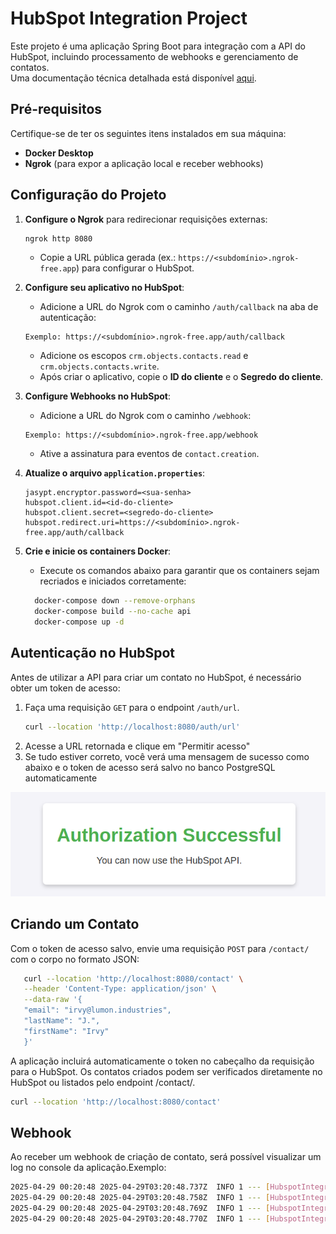 # HubSpot Integration Project

Este projeto é uma aplicação Spring Boot para integração com a API do HubSpot, incluindo processamento de webhooks e gerenciamento de contatos.  
Uma documentação técnica detalhada está disponível [aqui](documentacaotecnica.md).

## Pré-requisitos

Certifique-se de ter os seguintes itens instalados em sua máquina:

- **Docker Desktop**
- **Ngrok** (para expor a aplicação local e receber webhooks)

## Configuração do Projeto


1. **Configure o Ngrok** para redirecionar requisições externas:
   ```bash
   ngrok http 8080
    ```
   - Copie a URL pública gerada (ex.: `https://<subdomínio>.ngrok-free.app`) para configurar o HubSpot. 

2. **Configure seu aplicativo no HubSpot**:
      - Adicione a URL do Ngrok com o caminho `/auth/callback` na aba de autenticação:
     ```text
     Exemplo: https://<subdomínio>.ngrok-free.app/auth/callback
     ```
   - Adicione os escopos `crm.objects.contacts.read` e `crm.objects.contacts.write`.
   - Após criar o aplicativo, copie o **ID do cliente** e o **Segredo do cliente**.
3. **Configure Webhooks no HubSpot**:
   - Adicione a URL do Ngrok com o caminho `/webhook`:
   ```text
   Exemplo: https://<subdomínio>.ngrok-free.app/webhook
   ```
   - Ative a assinatura para eventos de `contact.creation`.
4. **Atualize o arquivo `application.properties`**:
    ```properties
    jasypt.encryptor.password=<sua-senha>
    hubspot.client.id=<id-do-cliente>
    hubspot.client.secret=<segredo-do-cliente>
    hubspot.redirect.uri=https://<subdomínio>.ngrok-free.app/auth/callback
    ```
5. **Crie e inicie os containers Docker**:
   - Execute os comandos abaixo para garantir que os containers sejam recriados e iniciados corretamente:
   ```bash
     docker-compose down --remove-orphans
     docker-compose build --no-cache api
     docker-compose up -d
     ```
      
## Autenticação no HubSpot

Antes de utilizar a API para criar um contato no HubSpot, é necessário obter um token de acesso:

1. Faça uma requisição `GET` para o endpoint `/auth/url`.
   ```bash
   curl --location 'http://localhost:8080/auth/url'
   ```
2. Acesse a URL retornada e clique em "Permitir acesso"
3. Se tudo estiver correto, você verá uma mensagem de sucesso como abaixo e o token de acesso será salvo no banco PostgreSQL automaticamente

![img.png](img.png)


## Criando um Contato

Com o token de acesso salvo, envie uma requisição `POST` para `/contact/` com o corpo no formato JSON:

   ```bash 
      curl --location 'http://localhost:8080/contact' \
      --header 'Content-Type: application/json' \
      --data-raw '{
      "email": "irvy@lumon.industries",
      "lastName": "J.",
      "firstName": "Irvy"
      }'
   
   ```
A aplicação incluirá automaticamente o token no cabeçalho da requisição para o HubSpot.
Os contatos criados podem ser verificados diretamente no HubSpot ou listados pelo endpoint /contact/.

   ``` bash
   curl --location 'http://localhost:8080/contact'
   ```

## Webhook

Ao receber um webhook de criação de contato, será possível visualizar um log no console da aplicação.Exemplo:

   ``` bash
   2025-04-29 00:20:48 2025-04-29T03:20:48.737Z  INFO 1 --- [HubspotIntegration] [nio-8080-exec-1] c.e.h.controller.WebhookController       : Evento recebido: HubSpotWebhookEvent(appId=123456, eventId=7890, subscriptionId=12345, portalId=54321, occurredAt=1679876543210, subscriptionType=contact.creation, attemptNumber=1, objectId=987654, changeSource=CRM, changeFlag=new)
   2025-04-29 00:20:48 2025-04-29T03:20:48.758Z  INFO 1 --- [HubspotIntegration] [nio-8080-exec-1] c.e.h.controller.WebhookController       : Evento enviado para RabbitMQ: HubSpotWebhookEvent(appId=123456, eventId=7890, subscriptionId=12345, portalId=54321, occurredAt=1679876543210, subscriptionType=contact.creation, attemptNumber=1, objectId=987654, changeSource=CRM, changeFlag=new)
   2025-04-29 00:20:48 2025-04-29T03:20:48.769Z  INFO 1 --- [HubspotIntegration] [ntContainer#0-2] c.e.h.component.RabbitConsumer           : Consumindo evento: HubSpotWebhookEvent(appId=123456, eventId=7890, subscriptionId=12345, portalId=54321, occurredAt=1679876543210, subscriptionType=contact.creation, attemptNumber=1, objectId=987654, changeSource=CRM, changeFlag=new)
   2025-04-29 00:20:48 2025-04-29T03:20:48.770Z  INFO 1 --- [HubspotIntegration] [ntContainer#0-2] c.e.h.service.ContactService             : Processando evento de criação de contato: HubSpotWebhookEvent(appId=123456, eventId=7890, subscriptionId=12345, portalId=54321, occurredAt=1679876543210, subscriptionType=contact.creation, attemptNumber=1, objectId=987654, changeSource=CRM, changeFlag=new)
   ```